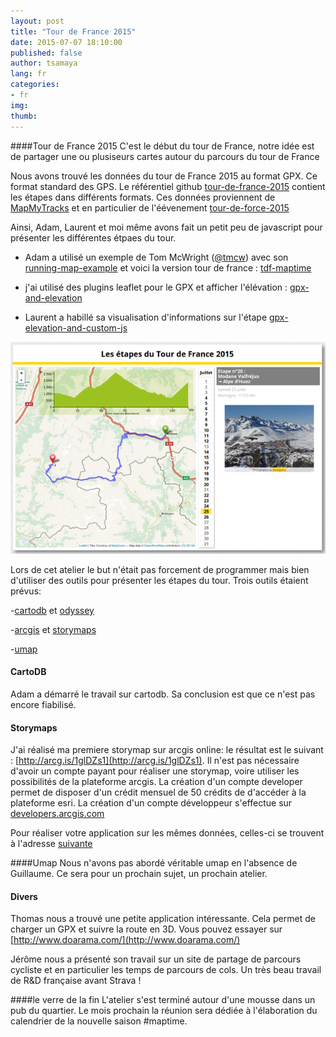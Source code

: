 ```yaml
---
layout: post
title: "Tour de France 2015"
date: 2015-07-07 18:10:00
published: false
author: tsamaya
lang: fr
categories:
- fr
img:
thumb:
---
```


####Tour de France 2015
C'est le début du tour de France, notre idée est de partager une ou plusiseurs cartes autour du parcours du tour de France
<!--more-->

Nous avons trouvé les données du tour de France 2015 au format GPX. Ce format standard des GPS. Le référentiel github [tour-de-france-2015](https://github.com/MaptimeAlpes/tour-de-france-2015) contient les étapes dans différents formats. Ces données proviennent de [MapMyTracks](http://www.mapmytracks.com/) et en particulier de l'éévenement [tour-de-force-2015](https://www.mapmytracks.com/events/tour-de-force-2015)

Ainsi, Adam, Laurent et moi même avons fait un petit peu de javascript pour présenter les différentes étpaes du tour.

- Adam a utilisé un exemple de Tom McWright ([@tmcw](https://github.com/tmcw)) avec son [running-map-example](https://github.com/mapbox/running-map-example) et voici la version tour de france : [tdf-maptime](http://abenrob.com/tdf-maptime/#1)

- j'ai utilisé des plugins leaflet pour le GPX et afficher l'élévation : [gpx-and-elevation](http://maptime-alpes.com/tour-de-france-2015/visu/gpx-and-elevation/)

- Laurent a habillé sa visualisation d'informations sur l'étape [gpx-elevation-and-custom-js](http://maptime-alpes.com/tour-de-france-2015/visu/gpx-elevation-and-custom-js/)

![laurent](https://raw.githubusercontent.com/MaptimeAlpes/tour-de-france-2015/master/visu/gpx-elevation-and-custom-js/preview.png)

Lors de cet atelier le but n'était pas forcement de programmer mais bien d'utiliser des outils pour présenter les étapes du tour. Trois outils étaient prévus:

-[cartodb](https://cartodb.com/) et [odyssey](http://cartodb.github.io/odyssey.js/)

-[arcgis](http://arcgis.com) et [storymaps](http://storymaps.arcgis.com/)

-[umap](umap.openstreetmap.fr)

#### CartoDB
Adam a démarré le travail sur cartodb. Sa conclusion est que ce n'est pas encore fiabilisé.

#### Storymaps
J'ai réalisé ma premiere storymap sur arcgis online: le résultat est le suivant : [http://arcg.is/1glDZs1](http://arcg.is/1glDZs1). Il n'est pas nécessaire d'avoir un compte payant pour réaliser une storymap, voire utiliser les possibilités de la plateforme arcgis. La création d'un compte developer permet de disposer d'un crédit mensuel de 50 crédits de d'accéder à la plateforme esri. La création d'un compte développeur s'effectue sur [developers.arcgis.com](https://developers.arcgis.com)

Pour réaliser votre application sur les mêmes données, celles-ci se trouvent à l'adresse [suivante](http://d8esrifrance.maps.arcgis.com/home/item.html?id=2bb274896a75435286e1e27f143a2718)

####Umap
Nous n'avons pas abordé véritable umap en l'absence de Guillaume. Ce sera pour un prochain sujet, un prochain atelier.

#### Divers
Thomas nous a trouvé une petite application intéressante. Cela permet de charger un GPX et suivre la route en 3D. Vous pouvez essayer sur [http://www.doarama.com/](http://www.doarama.com/)

Jérôme nous a présenté son travail sur un site de partage de parcours cycliste et en particulier les temps de parcours de cols. Un très beau travail de R&D française avant Strava ! 

####le verre de la fin
L'atelier s'est terminé autour d'une mousse dans un pub du quartier. Le mois prochain la réunion sera dédiée à l'élaboration du calendrier de la nouvelle saison #maptime.

